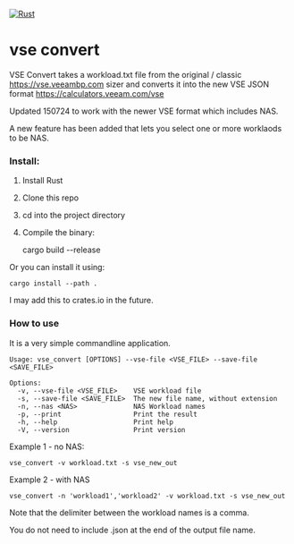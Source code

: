 [![Rust](https://github.com/shapedthought/vse_convert/actions/workflows/rust.yml/badge.svg)](https://github.com/shapedthought/vse_convert/actions/workflows/rust.yml)

# vse convert

VSE Convert takes a workload.txt file from the original / classic https://vse.veeambp.com sizer and
converts it into the new VSE JSON format https://calculators.veeam.com/vse

Updated 150724 to work with the newer VSE format which includes NAS. 

A new feature has been added that lets you select one or more worklaods to be NAS.

### Install:

1. Install Rust
2. Clone this repo
3. cd into the project directory
4. Compile the binary:

    cargo build --release

Or you can install it using:

    cargo install --path .

I may add this to crates.io in the future. 

### How to use

It is a very simple commandline application. 

```
Usage: vse_convert [OPTIONS] --vse-file <VSE_FILE> --save-file <SAVE_FILE>

Options:
  -v, --vse-file <VSE_FILE>    VSE workload file
  -s, --save-file <SAVE_FILE>  The new file name, without extension       
  -n, --nas <NAS>              NAS Workload names
  -p, --print                  Print the result
  -h, --help                   Print help
  -V, --version                Print version
```

Example 1 - no NAS:

    vse_convert -v workload.txt -s vse_new_out

Example 2 - with NAS

    vse_convert -n 'workload1','workload2' -v workload.txt -s vse_new_out

Note that the delimiter between the workload names is a comma. 

You do not need to include .json at the end of the output file name.